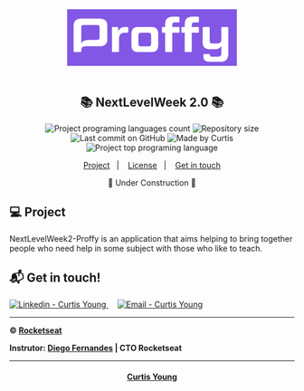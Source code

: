 <div align="center">
    <img src="https://github.com/CurtisYoung/NextLevelWeek2-Proffy/blob/master/web/src/assets/images/logo.PNG"  width="300"/>
</div>

<br />

<h2 align="center">
   📚 NextLevelWeek 2.0 📚
</h2>

<p align="center">
  <img alt="Project programing languages count" src="https://img.shields.io/github/languages/count/CurtisYoung/NextLevelWeek2-Proffy?color=6842C2">
  <img alt="Repository size" src="https://img.shields.io/github/repo-size/CurtisYoung/NextLevelWeek2-Proffy?color=6842C2">
  <img alt="Last commit on GitHub" src="https://img.shields.io/github/last-commit/CurtisYoung/NextLevelWeek2-Proffy?color=6842C2">
  <img alt="Made by Curtis" src="https://img.shields.io/badge/made%20by-CurtisYoung-%20?color=6842C2">
  <img alt="Project top programing language" src="https://img.shields.io/github/languages/top/CurtisYoung/NextLevelWeek2-Proffy?color=6842C2">
</p> 

<p align="center">
  <a href="#computer-project">Project</a>&nbsp;&nbsp;&nbsp;|&nbsp;&nbsp;&nbsp;
  <a href="#memo-license">License</a>&nbsp;&nbsp;&nbsp;|&nbsp;&nbsp;&nbsp;
  <a href="#mailbox_with_mail-get-in-touch">Get in touch</a>
  </p>

  <p align="center">🚧 Under Construction 🚧</p>

## :computer: Project 

 NextLevelWeek2-Proffy is an application that aims helping to bring together people who need help in some subject with those who like to teach.

## :mailbox_with_mail: Get in touch!

<a href="https://www.linkedin.com/in/ycurtis/" target="_blank" >
  <img alt="Linkedin - Curtis Young" src="https://img.shields.io/badge/Linkedin--%23F8952D?style=social&logo=linkedin">
</a>&nbsp;&nbsp;&nbsp;
<a href="mailto:curtisyg@gmail.com" target="_blank" >
  <img alt="Email - Curtis Young" src="https://img.shields.io/badge/Email--%23F8952D?style=social&logo=gmail">
</a> 

---------------------------------------------------------------------------------------

**&copy;  [Rocketseat](https://rocketseat.com.br/)**

**Instrutor: [Diego Fernandes](https://github.com/diego3g) | CTO Rocketseat**


----------------------------------------------------------

<h4 align="center">  <a href="https://github.com/CurtisYoung" target="_blank"> Curtis Young</a> </h4>
